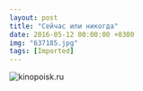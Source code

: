 ```yaml
---
layout: post
title: "Сейчас или никогда"
date: 2016-05-12 00:00:00 +0300
img: "637185.jpg"
tags: [Imported]
---
```


![kinopoisk.ru](/blog/assets637185.jpg)